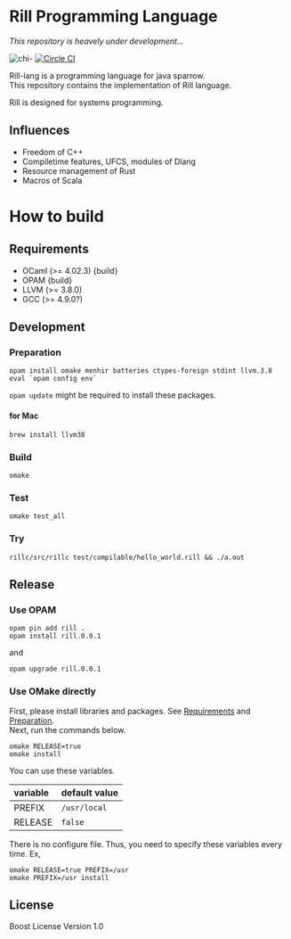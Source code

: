 # Rill Programming Language

*This repository is heavely under development...*

![chi-](http://yutopp.net/image/chi-.png "Bun")
[![Circle CI](https://circleci.com/gh/yutopp/rill.png?style=badge)](https://circleci.com/gh/yutopp/rill)

Rill-lang is a programming language for java sparrow.  
This repository contains the implementation of Rill language.

Rill is designed for systems programming.

## Influences
+ Freedom of C++
+ Compiletime features, UFCS, modules of Dlang
+ Resource management of Rust
+ Macros of Scala

# How to build
## Requirements
+ OCaml (>= 4.02.3) {build}
+ OPAM {build}
+ LLVM (>= 3.8.0)
+ GCC (>= 4.9.0?)

## Development
### Preparation
```
opam install omake menhir batteries ctypes-foreign stdint llvm.3.8
eval `opam config env`
```
`opam update` might be required to install these packages.

#### for Mac

```
brew install llvm38
```

### Build
`omake`

### Test
`omake test_all`

### Try
`rillc/src/rillc test/compilable/hello_world.rill && ./a.out`

## Release
### Use OPAM
```
opam pin add rill .
opam install rill.0.0.1
```
and
```
opam upgrade rill.0.0.1
```

### Use OMake directly
First, please install libraries and packages. See [Requirements](#requirements) and [Preparation](#preparation).  
Next, run the commands below.
```
omake RELEASE=true
omake install
```

You can use these variables.

|variable|default value|
|:--|:--|
|PREFIX|`/usr/local`|
|RELEASE|`false`|

There is no configure file. Thus, you need to specify these variables every time. Ex,
```
omake RELEASE=true PREFIX=/usr
omake PREFIX=/usr install
```

## License
Boost License Version 1.0
